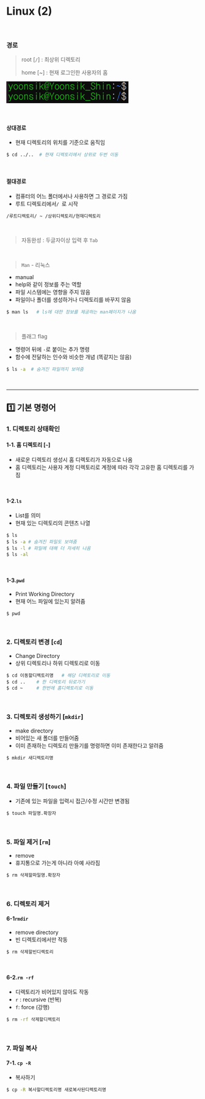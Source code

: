 # Linux (2)

​    

### 경로

> root [`/`] : 최상위 디렉토리
>
> home [~] : 현재 로그인한 사용자의 홈

<img src="Linux(2).assets/image-20230306211309961.png" alt="image-20230306211309961" style="zoom:50%;" />

​    

#### 상대경로

- 현재 디렉토리의 위치를 기준으로 움직임

```bash
$ cd ../..  # 현재 디렉토리에서 상위로 두번 이동
```

​    

#### 절대경로

- 컴퓨터의 어느 폴더에서나 사용하면 그 경로로 가짐
- 루트 디렉토리에서`/ `로 시작

```bash
/루트디렉토리/ ~ /상위디렉토리/현재디렉토리
```

​    

> 자동완성 : 두글자이상 입력 후 `Tab`

​    

> `Man` - 리눅스

- manual
- help와 같이 정보를 주는 역할
- 파일 시스템에는 영향을 주지 않음
- 파일이나 폴더를 생성하거나 디렉토리를 바꾸지 않음

```bash
$ man ls   # ls에 대한 정보를 제공하는 man페이지가 나옴
```

​    

> 플래그 flag

- 명령어 뒤에 `-`로 붙이는 추가 명령
- 함수에 전달하는 인수와 비슷한 개념 (똑같지는 않음)

```bash
$ ls -a  # 숨겨진 파일까지 보여줌
```

​    

---

## 1️⃣ 기본 명령어

### 1. 디렉토리 상태확인

#### 1-1. 홈 디렉토리 [`~`]

- 새로운 디렉토리 생성시 홈 디렉토리가 자동으로 나옴
- 홈 디렉토리는 사용자 계정 디렉토리로 계정에 따라 각각 고유한 홈 디렉토리를 가짐

​    

#### 1-2.`ls`

- List를 의미
- 현재 있는 디렉토리의 콘텐츠 나열

```bash
$ ls
$ ls -a # 숨겨진 파일도 보여줌
$ ls -l # 파일에 대해 더 자세히 나옴
$ ls -al
```

​    

#### 1-3.`pwd`

- Print Working Directory
- 현재 어느 파일에 있는지 알려줌

```bash
$ pwd
```

​    

### 2. 디렉토리 변경 [`cd`]

- Change Directory
- 상위 디렉토리나 하위 디렉토리로 이동

```bash
$ cd 이동할디렉토리명   # 해당 디렉토리로 이동
$ cd ..    # 한 디렉토리 뒤로가기
$ cd ~     # 한번에 홈디렉토리로 이동
```

​    

### 3. 디렉토리 생성하기 [`mkdir`]

- make directory
- 비어있는 새 폴더를 만들어줌
- 이미 존재하는 디렉토리 만들기를 명령하면 이미 존재한다고 알려줌

```bash
$ mkdir 새디렉토리명
```

​    

### 4. 파일 만들기 [`touch`]

- 기존에 있는 파일을 입력시 접근/수정 시간만 변경됨

```bash
$ touch 파일명.확장자
```

​    

### 5. 파일 제거 [`rm`]

- remove
- 휴지통으로 가는게 아니라 아예 사라짐

```bash
$ rm 삭제할파일명.확장자
```

​    

### 6. 디렉토리 제거

#### 6-1`rmdir`

- remove directory
- 빈 디렉토리에서만 작동

```bash
$ rm 삭제할빈디렉토리 
```

​    

#### 6-2.`rm -rf`

- 디렉토리가 비어있지 않아도 작동
- `r` : recursive (반복)
- `f`: force (강행)

```bash
$ rm -rf 삭제할디렉토리
```

​    

### 7. 파일 복사

#### 7-1. `cp -R`

- 복사하기

```bash
$ cp -R 복사할디렉토리명 새로복사된디렉토리명
```

